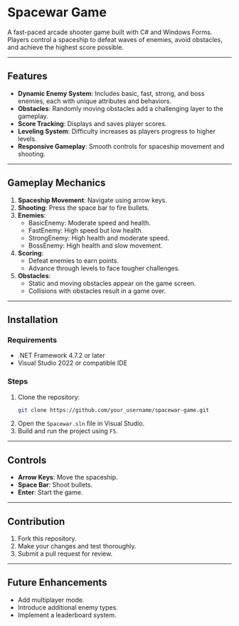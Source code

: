 # Spacewar Game

A fast-paced arcade shooter game built with C# and Windows Forms. Players control a spaceship to defeat waves of enemies, avoid obstacles, and achieve the highest score possible.

---

## Features
- **Dynamic Enemy System**: Includes basic, fast, strong, and boss enemies, each with unique attributes and behaviors.
- **Obstacles**: Randomly moving obstacles add a challenging layer to the gameplay.
- **Score Tracking**: Displays and saves player scores.
- **Leveling System**: Difficulty increases as players progress to higher levels.
- **Responsive Gameplay**: Smooth controls for spaceship movement and shooting.

---

## Gameplay Mechanics
1. **Spaceship Movement**: Navigate using arrow keys.
2. **Shooting**: Press the space bar to fire bullets.
3. **Enemies**:
   - BasicEnemy: Moderate speed and health.
   - FastEnemy: High speed but low health.
   - StrongEnemy: High health and moderate speed.
   - BossEnemy: High health and slow movement.
4. **Scoring**:
   - Defeat enemies to earn points.
   - Advance through levels to face tougher challenges.
5. **Obstacles**:
   - Static and moving obstacles appear on the game screen.
   - Collisions with obstacles result in a game over.

---

## Installation

### Requirements
- .NET Framework 4.7.2 or later
- Visual Studio 2022 or compatible IDE

### Steps
1. Clone the repository:
   ```bash
   git clone https://github.com/your_username/spacewar-game.git
   ```
2. Open the `Spacewar.sln` file in Visual Studio.
3. Build and run the project using `F5`.

---

## Controls
- **Arrow Keys**: Move the spaceship.
- **Space Bar**: Shoot bullets.
- **Enter**: Start the game.

---

## Contribution
1. Fork this repository.
2. Make your changes and test thoroughly.
3. Submit a pull request for review.

---

## Future Enhancements
- Add multiplayer mode.
- Introduce additional enemy types.
- Implement a leaderboard system.


